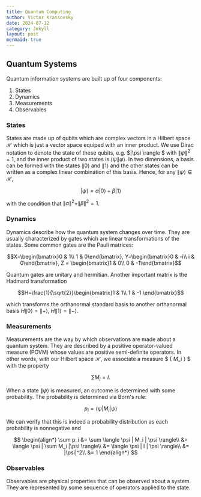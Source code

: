 ```yaml
---
title: Quantum Computing
author: Victor Krassovsky
date: 2024-07-12
category: Jekyll
layout: post
mermaid: true
---
```


## Quantum Systems
Quantum information systems are built up of four components:
1. States
2. Dynamics
3. Measurements
4. Observables

### States
States are made up of qubits which are complex vectors in a Hilbert space $\mathcal{H}$ which is just a vector space equiped with an inner product. We use Dirac notation to denote the state of these qubits, e.g. $\|\psi \rangle $ with $\|\psi\|^2=1$, and the inner product of two states is $\langle \psi \| \varphi\rangle$. In two dimensions, a basis can be formed with the states $\| 0 \rangle$ and $\| 1\rangle$ and the other states can be written as a complex linear combination of this basis. Hence, for any $\| \psi \rangle \in \mathcal{H}$,

$$| \psi \rangle = \alpha |0\rangle + \beta |1\rangle$$

with the condition that $\|\alpha\|^2 + \|\beta\|^2 = 1$.

### Dynamics
Dynamics describe how the quantum system changes over time. They are usually characterized by gates which are linear transformations of the states. Some common gates are the Pauli matrices:

$$X=\begin{bmatrix}0 & 1\\ 1 & 0\end{bmatrix}, Y=\begin{bmatrix}0 & -i\\ i & 0\end{bmatrix}, Z = \begin{bmatrix}1 & 0\\ 0 & -1\end{bmatrix}$$

Quantum gates are unitary and hermitian. Another important matrix is the Hadmard transformation

$$H=\frac{1}{\sqrt{2}}\begin{bmatrix}1 & 1\\ 1 & -1 \end{bmatrix}$$

which transforms the orthanormal standard basis to another orthanormal basis $H\|0\rangle =\|+\rangle$, $H\|1\rangle =\|-\rangle$.

### Measurements
Measurements are the way by which observations are made about a quantum system. They are described by a positive operator-valued measure (POVM) whose values are positive semi-definite operators. In other words, with our Hilbert space $\mathcal{H}$, we associate a measure $ \{ M_i \} $ with the property

$$\sum M_i = I.$$

When a state $\|\psi\rangle$ is measured, an outcome is determined with some probability. The probability is determined via Born's rule:

$$p_i = \langle \psi | M_i | \psi \rangle$$

We can verify that this is indeed a probability distribution as each probability is nonnegative and

$$
\begin{align*}
\sum p_i &= \sum \langle \psi | M_i | \psi \rangle\\
&= \langle \psi | \sum M_i |\psi \rangle\\
&= \langle \psi | I | \psi \rangle\\
&= |\psi|^2\\
&= 1
\end{align*}
$$

### Observables
Observables are physical properties that can be observed about a system. They are represented by some sequence of operators applied to the state. 